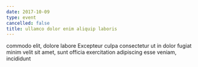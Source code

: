 ```yaml
---
date: 2017-10-09
type: event
cancelled: false
title: ullamco dolor enim aliquip laboris
---
```

commodo elit, dolore labore Excepteur culpa consectetur ut in dolor fugiat minim velit sit amet, sunt officia exercitation adipiscing esse veniam, incididunt